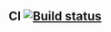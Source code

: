 ## CI [![Build status](https://ci.appveyor.com/api/projects/status/da13vhx7kc5e77mi?svg=true)](https://ci.appveyor.com/project/0spailona/timeline)
